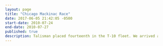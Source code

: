 ```yaml
---
layout: page
title: "Chicago Mackinac Race"
date: 2017-06-05 21:42:05 -0500
start-date: 2010-07-24
end-date: 2010-07-27
published: true
description: Talisman placed fourteenth in the T-10 fleet. We arrived at the island on Tuesday at 1:52 AM after racing for 62 hours, 2 minutes and 15 seconds.
---
```

